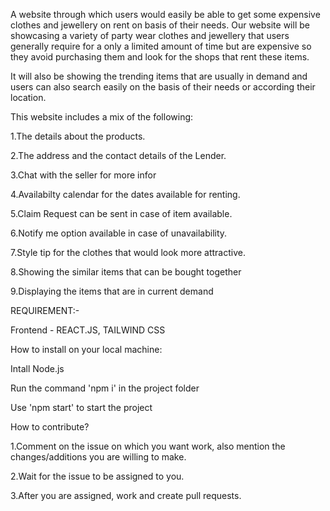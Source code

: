 A website through which users would easily be able to get some expensive clothes and jewellery on rent on basis of their needs. Our website will be showcasing a variety of party wear clothes and jewellery that users generally require for a only a limited amount of time but are expensive so they avoid purchasing them and look for the shops that rent these items.

It will also be showing the trending items that are usually in demand and users can also search easily on the basis of their needs or according their location.

This website includes a mix of the following:

1.The details about the products.

2.The address and the contact details of the Lender.

3.Chat with the seller for more infor

4.Availabilty calendar for the dates available for renting.

5.Claim Request can be sent in case of item available.

6.Notify me option available in case of unavailability.

7.Style tip for the clothes that would look more attractive.

8.Showing the similar items that can be bought together

9.Displaying the items that are in current demand

REQUIREMENT:-

Frontend - REACT.JS, TAILWIND CSS

How to install on your local machine:

Intall Node.js

Run the command 'npm i' in the project folder

Use 'npm start' to start the project

How to contribute?

1.Comment on the issue on which you want work, also mention the changes/additions you are willing to make.

2.Wait for the issue to be assigned to you.

3.After you are assigned, work and create pull requests.
